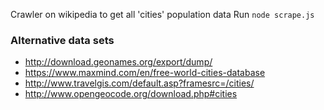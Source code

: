 Crawler on wikipedia to get all 'cities' population data
Run `node scrape.js`

### Alternative data sets
- http://download.geonames.org/export/dump/
- https://www.maxmind.com/en/free-world-cities-database
- http://www.travelgis.com/default.asp?framesrc=/cities/
- http://www.opengeocode.org/download.php#cities
